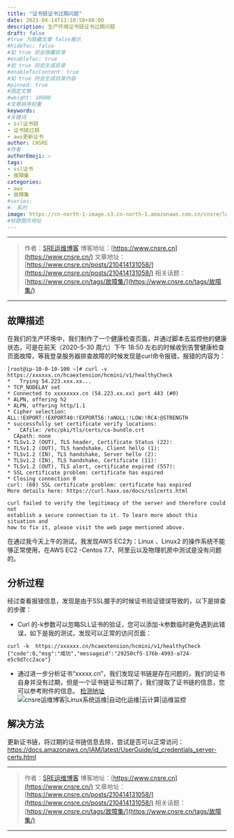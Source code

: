 ```yaml
---
title: "证书链证书过期问题"
date: 2021-04-14T13:10:58+08:00
description: 生产环境证书链证书过期问题
draft: false
#true 为隐藏文章 false展示
#hideToc: false
#如 true 则会隐藏目录
#enableToc: true
#如 true 则会生成目录
#enableTocContent: true
#如 true 则会生成目录内容
#pinned: true  
#固定文章
#weight: 10000
#文章排序权重
keywords:
#关键词
- ssl证书链
- 证书链过期
- aws更新证书
author: CNSRE    
#作者
authorEmoji: ✍
tags:
- ssl证书
- 故障集
categories:
- aws
- 故障集
#series:
#- 系列
image: https://cn-north-1-image.s3.cn-north-1.amazonaws.com.cn/cnsre/logo/bug.png
#标题图片地址
---
```


---
> 作者：[SRE运维博客](https://www.cnsre.cn/)
> 博客地址：[https://www.cnsre.cn](https://www.cnsre.cn/)
> 文章地址：[https://www.cnsre.cn/posts/210414131058/](https://www.cnsre.cn/posts/210414131058/)
> 相关话题：[https://www.cnsre.cn/tags/故障集/](https://www.cnsre.cn/tags/故障集/)
---
## 故障描述
在我们的生产环境中，我们制作了一个健康检查页面，并通过脚本去监控他的健康状态，可是在前天（2020-5-30 周六）下午 18:50 左右的时候收到告警健康检查页面故障，等我登录服务器排查故障的时候发现是curl命令报错，报错的内容为：
``` shell
[root@ip-10-0-10-100 ~]# curl -v  https://xxxxxx.cn/hcaextension/hcmini/v1/healthyCheck
*   Trying 54.223.xxx.xx...
* TCP_NODELAY set
* Connected to xxxxxxxx.cn (54.223.xx.xx) port 443 (#0)
* ALPN, offering h2
* ALPN, offering http/1.1
* Cipher selection: ALL:!EXPORT:!EXPORT40:!EXPORT56:!aNULL:!LOW:!RC4:@STRENGTH
* successfully set certificate verify locations:
*   CAfile: /etc/pki/tls/certs/ca-bundle.crt
  CApath: none
* TLSv1.2 (OUT), TLS header, Certificate Status (22):
* TLSv1.2 (OUT), TLS handshake, Client hello (1):
* TLSv1.2 (IN), TLS handshake, Server hello (2):
* TLSv1.2 (IN), TLS handshake, Certificate (11):
* TLSv1.2 (OUT), TLS alert, certificate expired (557):
* SSL certificate problem: certificate has expired
* Closing connection 0
curl: (60) SSL certificate problem: certificate has expired
More details here: https://curl.haxx.se/docs/sslcerts.html

curl failed to verify the legitimacy of the server and therefore could not
establish a secure connection to it. To learn more about this situation and
how to fix it, please visit the web page mentioned above.
```
在通过我今天上午的测试，我发现AWS EC2为：Linux 、Linux2 的操作系统不能够正常使用，在AWS EC2 -Centos 7.7、阿里云以及物理机房中测试是没有问题的。

## 分析过程
经过查看报错信息，发现是由于SSL握手的时候证书验证错误导致的，以下是排查的步骤：
- Curl 的-k参数可以忽略SLL证书的验证，您可以添加-k参数临时避免遇到此错误，如下是我的测试，发现可以正常的访问页面：
``` shell
curl -k  https://xxxxxx.cn/hcaextension/hcmini/v1/healthyCheck
{"code":0,"msg":"成功","messageid":"29250cf5-176b-4993-a724-e5c9d7cc2ace"}
```
- 通过进一步分析证书“xxxxx.cn”，我们发现证书链是存在问题的，我们的证书自身并没有过期，但是一个证书链证书过期了，我们提取了证书链的信息，您可以参考附件的信息。
[检测地址](https://myssl.com/)
![cnsre运维博客|Linux系统运维|自动化运维|云计算|运维监控](https://cn-north-1-image.s3.cn-north-1.amazonaws.com.cn/cnsre/cnsre/20210414131543.png)
## 解决方法
更新证书链，将过期的证书链信息去除，尝试是否可以正常访问：
https://docs.amazonaws.cn/IAM/latest/UserGuide/id_credentials_server-certs.html

---
> 作者：[SRE运维博客](https://www.cnsre.cn/)
> 博客地址：[https://www.cnsre.cn](https://www.cnsre.cn/)
> 文章地址：[https://www.cnsre.cn/posts/210414131058/](https://www.cnsre.cn/posts/210414131058/)
> 相关话题：[https://www.cnsre.cn/tags/故障集/](https://www.cnsre.cn/tags/故障集/)
---
